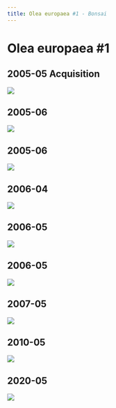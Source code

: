 ```yaml
---
title: Olea europaea #1 - Bonsai
---
```


# Olea europaea #1

## 2005-05 Acquisition
![](/bonsai/2005-05-01-olea-europaea-1.jpg)

## 2005-06
![](/bonsai/2005-05-30-olea-europaea-1.jpg)

## 2005-06
![](/bonsai/2005-05-31-olea-europaea-1.jpg)

## 2006-04
![](/bonsai/2006-04-06-olea-europaea-1.jpg)

## 2006-05
![](/bonsai/2006-05-01-olea-europaea-1.jpg)

## 2006-05
![](/bonsai/2006-05-06-olea-europaea-1.jpg)

## 2007-05
![](/bonsai/2007-05-19-olea-europaea-1.jpg)

## 2010-05
![](/bonsai/2010-08-01-olea-europaea-1.jpg)

## 2020-05
![](/bonsai/2020-07-17-olea-europaea-1.jpg)

